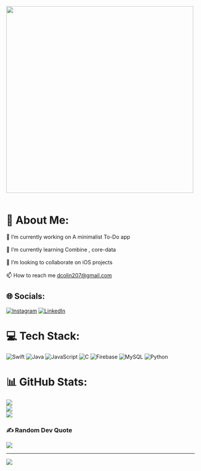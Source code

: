 <img src="https://user-images.githubusercontent.com/74038190/212749447-bfb7e725-6987-49d9-ae85-2015e3e7cc41.gif" width="500">
<br><br>

# 💫 About Me:
🔭 I’m currently working on A minimalist To-Do app<br><br>🌱 I’m currently learning Combine , core-data<br><br>👯 I’m looking to collaborate on iOS projects<br><br>📫 How to reach me dcolin207@gmail.com


## 🌐 Socials:
[![Instagram](https://img.shields.io/badge/Instagram-%23E4405F.svg?logo=Instagram&logoColor=white)](https://instagram.com/aldified) [![LinkedIn](https://img.shields.io/badge/LinkedIn-%230077B5.svg?logo=linkedin&logoColor=white)](https://linkedin.com/in/donaldcolin) 

# 💻 Tech Stack:
![Swift](https://img.shields.io/badge/swift-F54A2A?style=for-the-badge&logo=swift&logoColor=white) ![Java](https://img.shields.io/badge/java-%23ED8B00.svg?style=for-the-badge&logo=openjdk&logoColor=white) ![JavaScript](https://img.shields.io/badge/javascript-%23323330.svg?style=for-the-badge&logo=javascript&logoColor=%23F7DF1E) ![C](https://img.shields.io/badge/c-%2300599C.svg?style=for-the-badge&logo=c&logoColor=white) ![Firebase](https://img.shields.io/badge/firebase-%23039BE5.svg?style=for-the-badge&logo=firebase) ![MySQL](https://img.shields.io/badge/mysql-4479A1.svg?style=for-the-badge&logo=mysql&logoColor=white) ![Python](https://img.shields.io/badge/python-3670A0?style=for-the-badge&logo=python&logoColor=ffdd54)
# 📊 GitHub Stats:
![](https://github-readme-stats.vercel.app/api?username=donaldcolin&theme=dark&hide_border=false&include_all_commits=true&count_private=true)<br/>
![](https://github-readme-streak-stats.herokuapp.com/?user=donaldcolin&theme=dark&hide_border=false)<br/>
![](https://github-readme-stats.vercel.app/api/top-langs/?username=donaldcolin&theme=dark&hide_border=false&include_all_commits=true&count_private=true&layout=compact)

### ✍️ Random Dev Quote
![](https://quotes-github-readme.vercel.app/api?type=horizontal&theme=tokyonight)

---
[![](https://visitcount.itsvg.in/api?id=donaldcolin&icon=1&color=9)](https://visitcount.itsvg.in)

<!-- Proudly created with GPRM ( https://gprm.itsvg.in ) -->
